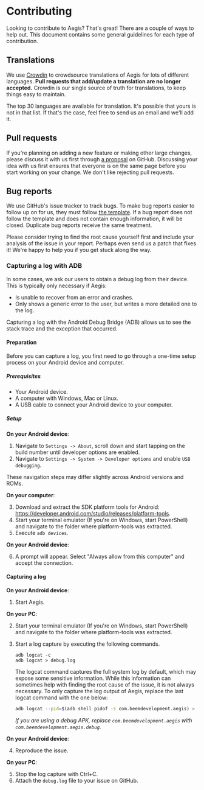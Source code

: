 # Contributing

Looking to contribute to Aegis? That's great! There are a couple of ways to help
out. This document contains some general guidelines for each type of
contribution.

## Translations

We use [Crowdin](https://crowdin.com/project/aegis-authenticator) to crowdsource
translations of Aegis for lots of different languages. __Pull requests that
add/update a translation are no longer accepted.__ Crowdin is our single source
of truth for translations, to keep things easy to maintain.

The top 30 languages are available for translation. It's possible that yours is
not in that list. If that's the case, feel free to send us an email and we'll
add it.

## Pull requests

If you're planning on adding a new feature or making other large changes, please
discuss it with us first through [a
proposal](https://github.com/beemdevelopment/Aegis/issues/new?labels=proposal&template=feature.md)
on GitHub. Discussing your idea with us first ensures that everyone is on the
same page before you start working on your change. We don't like rejecting pull
requests.

## Bug reports

We use GitHub's issue tracker to track bugs. To make bug reports easier to
follow up on for us, they must follow [the
template](.github/ISSUE_TEMPLATE/bug.md). If a bug report does not follow the
template and does not contain enough information, it will be closed. Duplicate
bug reports receive the same treatment.

Please consider trying to find the root cause yourself first and include your
analysis of the issue in your report. Perhaps even send us a patch that fixes
it! We're happy to help you if you get stuck along the way.

### Capturing a log with ADB

In some cases, we ask our users to obtain a debug log from their device. This is
typically only necessary if Aegis:
- Is unable to recover from an error and crashes.
- Only shows a generic error to the user, but writes a more detailed one to the
  log.

Capturing a log with the Android Debug Bridge (ADB) allows us to see the stack
trace and the exception that occurred.

#### Preparation

Before you can capture a log, you first need to go through a one-time setup
process on your Android device and computer.

##### Prerequisites

- Your Android device.
- A computer with Windows, Mac or Linux.
- A USB cable to connect your Android device to your computer.

##### Setup

__On your Android device__:

1. Navigate to ``Settings -> About``, scroll down and start tapping on the build
   number until developer options are enabled.
2. Navigate to ``Settings -> System -> Developer options`` and enable ``USB
   debugging``.

These navigation steps may differ slightly across Android versions and ROMs.

__On your computer__:

3. Download and extract the SDK platform tools for Android:
   https://developer.android.com/studio/releases/platform-tools.
4. Start your terminal emulator (If you're on Windows, start PowerShell) and
   navigate to the folder where platform-tools was extracted.
5. Execute ``adb devices``.

__On your Android device__:

6. A prompt will appear. Select "Always allow from this computer" and accept the
   connection.

#### Capturing a log

__On your Android device__:

1. Start Aegis.

__On your PC__:

2. Start your terminal emulator (If you're on Windows, start PowerShell) and
   navigate to the folder where platform-tools was extracted.
3. Start a log capture by executing the following commands.

    ```
    adb logcat -c
    adb logcat > debug.log
    ```

    The logcat command captures the full system log by default, which may expose
    some sensitive information. While this information can sometimes help with
    finding the root cause of the issue, it is not always necessary. To only
    capture the log output of Aegis, replace the last logcat command with the
    one below:

    ```sh
    adb logcat --pid=$(adb shell pidof -s com.beemdevelopment.aegis) > debug.log
    ```

    _If you are using a debug APK, replace ``com.beemdevelopment.aegis`` with
   ``com.beemdevelopment.aegis.debug``._

__On your Android device__:

4. Reproduce the issue.

__On your PC__:

5. Stop the log capture with Ctrl+C.
6. Attach the ``debug.log`` file to your issue on GitHub.

